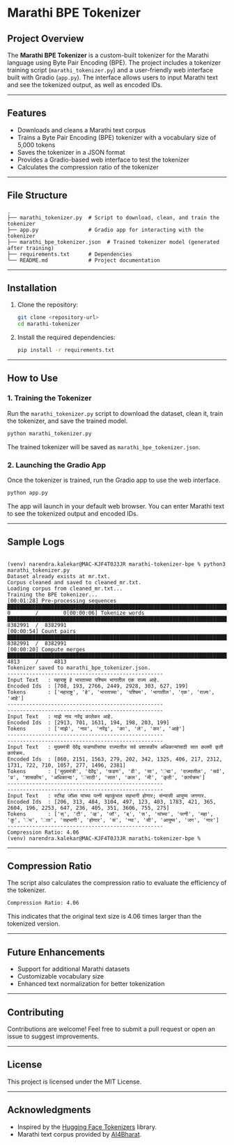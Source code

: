 # Marathi BPE Tokenizer

## Project Overview
The **Marathi BPE Tokenizer** is a custom-built tokenizer for the Marathi language using Byte Pair Encoding (BPE). The project includes a tokenizer training script (`marathi_tokenizer.py`) and a user-friendly web interface built with Gradio (`app.py`). The interface allows users to input Marathi text and see the tokenized output, as well as encoded IDs.

---

## Features
- Downloads and cleans a Marathi text corpus
- Trains a Byte Pair Encoding (BPE) tokenizer with a vocabulary size of 5,000 tokens
- Saves the tokenizer in a JSON format
- Provides a Gradio-based web interface to test the tokenizer
- Calculates the compression ratio of the tokenizer

---

## File Structure
```
.
├── marathi_tokenizer.py  # Script to download, clean, and train the tokenizer
├── app.py                # Gradio app for interacting with the tokenizer
├── marathi_bpe_tokenizer.json  # Trained tokenizer model (generated after training)
├── requirements.txt      # Dependencies
└── README.md             # Project documentation
```

---

## Installation
1. Clone the repository:
   ```bash
   git clone <repository-url>
   cd marathi-tokenizer
   ```

2. Install the required dependencies:
   ```bash
   pip install -r requirements.txt
   ```

---

## How to Use

### 1. Training the Tokenizer
Run the `marathi_tokenizer.py` script to download the dataset, clean it, train the tokenizer, and save the trained model.
```bash
python marathi_tokenizer.py
```
The trained tokenizer will be saved as `marathi_bpe_tokenizer.json`.

### 2. Launching the Gradio App
Once the tokenizer is trained, run the Gradio app to use the web interface.
```bash
python app.py
```
The app will launch in your default web browser. You can enter Marathi text to see the tokenized output and encoded IDs.

---

## Sample Logs

```

(venv) narendra.kalekar@MAC-KJF4T0J3JR marathi-tokenizer-bpe % python3 marathi_tokenizer.py
Dataset already exists at mr.txt.
Corpus cleaned and saved to cleaned_mr.txt.
Loading corpus from cleaned_mr.txt...
Training the BPE tokenizer...
[00:01:28] Pre-processing sequences       ████████████████████████████████████████████████████████████████████████████████████████████████████████████████████████████████████████████████████ 0        /        0[00:00:06] Tokenize words                 ████████████████████████████████████████████████████████████████████████████████████████████████████████████████████████████████████████████████████ 8382991  /  8382991
[00:00:54] Count pairs                    ████████████████████████████████████████████████████████████████████████████████████████████████████████████████████████████████████████████████████ 8382991  /  8382991
[00:00:20] Compute merges                 ████████████████████████████████████████████████████████████████████████████████████████████████████████████████████████████████████████████████████ 4813     /     4813
Tokenizer saved to marathi_bpe_tokenizer.json.
--------------------------------------------------
Input Text   : महाराष्ट्र हे भारताच्या पश्चिम भागातील एक राज्य आहे.
Encoded Ids  : [708, 193, 2766, 2449, 2928, 303, 627, 199]
Tokens       : ['महाराष्ट्र', 'हे', 'भारताच्या', 'पश्चिम', 'भागातील', 'एक', 'राज्य', 'आहे']
--------------------------------------------------
--------------------------------------------------
Input Text   : माझे नाव नरेंद्र कालेकर आहे.
Encoded Ids  : [2913, 701, 1631, 194, 198, 203, 199]
Tokens       : ['माझे', 'नाव', 'नरेंद्र', 'का', 'ले', 'कर', 'आहे']
--------------------------------------------------
--------------------------------------------------
Input Text   : मुख्यमंत्री देवेंद्र फडणवीसांचा राज्यातील सर्व प्रशासकीय अधिकाऱ्यांसाठी सात कलमी कृती कार्यक्रम.
Encoded Ids  : [860, 2151, 1563, 279, 202, 342, 1325, 406, 217, 2312, 1731, 722, 710, 1057, 277, 1496, 2381]
Tokens       : ['मुख्यमंत्री', 'देवेंद्र', 'फडण', 'वी', 'सा', 'ंचा', 'राज्यातील', 'सर्व', 'प्र', 'शासकीय', 'अधिकाऱ्या', 'ंसाठी', 'सात', 'कल', 'मी', 'कृती', 'कार्यक्रम']
--------------------------------------------------
--------------------------------------------------
Input Text   : स्टीव्ह जॉब्स यांच्या पत्नी महाकुंभात सहभागी होणार; संन्यासी आयुष्य जगणार.
Encoded Ids  : [206, 313, 484, 3104, 497, 123, 403, 1783, 421, 365, 2604, 196, 2253, 647, 236, 405, 351, 3606, 755, 275]
Tokens       : ['स्', 'टी', 'व्ह', 'जॉ', 'ब्', 'स', 'यांच्या', 'पत्नी', 'महा', 'कु', 'ंभ', 'ात', 'सहभागी', 'होणार', 'सं', 'न्या', 'सी', 'आयुष्य', 'जग', 'णार']
--------------------------------------------------
Compression Ratio: 4.06
(venv) narendra.kalekar@MAC-KJF4T0J3JR marathi-tokenizer-bpe % 

```


---

## Compression Ratio
The script also calculates the compression ratio to evaluate the efficiency of the tokenizer.
```bash
Compression Ratio: 4.06
```
This indicates that the original text size is 4.06 times larger than the tokenized version.

---

## Future Enhancements
- Support for additional Marathi datasets
- Customizable vocabulary size
- Enhanced text normalization for better tokenization

---

## Contributing
Contributions are welcome! Feel free to submit a pull request or open an issue to suggest improvements.

---

## License
This project is licensed under the MIT License.

---

## Acknowledgments
- Inspired by the [Hugging Face Tokenizers](https://huggingface.co/docs/tokenizers/) library.
- Marathi text corpus provided by [AI4Bharat](https://ai4bharat.org/).
